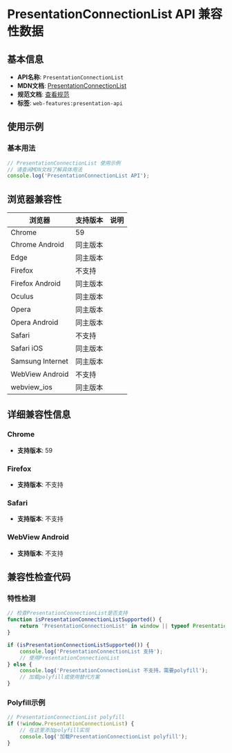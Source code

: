 # PresentationConnectionList API 兼容性数据

## 基本信息

- **API名称**: `PresentationConnectionList`
- **MDN文档**: [PresentationConnectionList](https://developer.mozilla.org/docs/Web/API/PresentationConnectionList)
- **规范文档**: [查看规范](https://w3c.github.io/presentation-api/#interface-presentationconnectionlist)
- **标签**: `web-features:presentation-api`

## 使用示例

### 基本用法

```javascript
// PresentationConnectionList 使用示例
// 请查阅MDN文档了解具体用法
console.log('PresentationConnectionList API');
```

## 浏览器兼容性

| 浏览器 | 支持版本 | 说明 |
|--------|----------|------|
| Chrome | 59 |  |
| Chrome Android | 同主版本 |  |
| Edge | 同主版本 |  |
| Firefox | 不支持 |  |
| Firefox Android | 同主版本 |  |
| Oculus | 同主版本 |  |
| Opera | 同主版本 |  |
| Opera Android | 同主版本 |  |
| Safari | 不支持 |  |
| Safari iOS | 同主版本 |  |
| Samsung Internet | 同主版本 |  |
| WebView Android | 不支持 |  |
| webview_ios | 同主版本 |  |

## 详细兼容性信息

### Chrome

- **支持版本**: 59

### Firefox

- **支持版本**: 不支持

### Safari

- **支持版本**: 不支持

### WebView Android

- **支持版本**: 不支持

## 兼容性检查代码

### 特性检测

```javascript
// 检查PresentationConnectionList是否支持
function isPresentationConnectionListSupported() {
    return 'PresentationConnectionList' in window || typeof PresentationConnectionList !== 'undefined';
}

if (isPresentationConnectionListSupported()) {
    console.log('PresentationConnectionList 支持');
    // 使用PresentationConnectionList
} else {
    console.log('PresentationConnectionList 不支持，需要polyfill');
    // 加载polyfill或使用替代方案
}
```

### Polyfill示例

```javascript
// PresentationConnectionList polyfill
if (!window.PresentationConnectionList) {
    // 在这里添加polyfill实现
    console.log('加载PresentationConnectionList polyfill');
}
```


